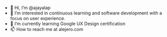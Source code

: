 - 👋 Hi, I’m @ajayalap
- 👀 I’m interested in continuous learning and software development with a focus on user experience.
- 🌱 I’m currently learning Google UX Design certification
- 📫 How to reach me at alejero.com

<!---
ajayalap/ajayalap is a ✨ special ✨ repository because its `README.md` (this file) appears on your GitHub profile.
You can click the Preview link to take a look at your changes.
--->
